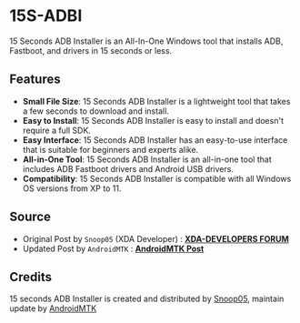 # 15S-ADBI

15 Seconds ADB Installer is an All-In-One Windows tool that installs ADB, Fastboot, and drivers in 15 seconds or less.

## Features

* **Small File Size**: 15 Seconds ADB Installer is a lightweight tool that takes a few seconds to download and install.
* **Easy to Install**: 15 Seconds ADB Installer is easy to install and doesn't require a full SDK.
* **Easy Interface**: 15 Seconds ADB Installer has an easy-to-use interface that is suitable for beginners and experts alike.
* **All-in-One Tool**: 15 Seconds ADB Installer is an all-in-one tool that includes ADB Fastboot drivers and Android USB drivers.
* **Compatibility**: 15 Seconds ADB Installer is compatible with all Windows OS versions from XP to 11.

## Source

* Original Post by  `Snoop05` (XDA Developer) : **[XDA-DEVELOPERS FORUM](https://forum.xda-developers.com/t/official-tool-windows-adb-fastboot-and-drivers-15-seconds-adb-installer-v1-4-3.2588979/)**
* Updated Post by `AndroidMTK` : **[AndroidMTK Post](https://androidmtk.com/download-15-seconds-adb-installer)**

## Credits

15 seconds ADB Installer is created and distributed by [Snoop05](https://forum.xda-developers.com/member.php?u=4638083), maintain update by [AndroidMTK](https://www.androidmtk.com)
